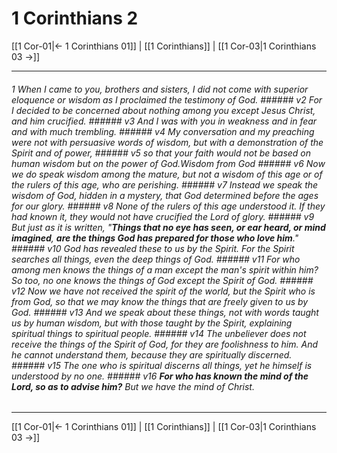 # 1 Corinthians 2

[[1 Cor-01|← 1 Corinthians 01]] | [[1 Corinthians]] | [[1 Cor-03|1 Corinthians 03 →]]
***

###### 1 When I came to you, brothers and sisters, I did not come with superior eloquence or wisdom as I proclaimed the testimony of God. ###### v2 For I decided to be concerned about nothing among you except Jesus Christ, and him crucified. ###### v3 And I was with you in weakness and in fear and with much trembling. ###### v4 My conversation and my preaching were not with persuasive words of wisdom, but with a demonstration of the Spirit and of power, ###### v5 so that your faith would not be based on human wisdom but on the power of God.Wisdom from God ###### v6 Now we do speak wisdom among the mature, but not a wisdom of this age or of the rulers of this age, who are perishing. ###### v7 Instead we speak the wisdom of God, hidden in a mystery, that God determined before the ages for our glory. ###### v8 None of the rulers of this age understood it. If they had known it, they would not have crucified the Lord of glory. ###### v9 But just as it is written, "_**Things that no eye has seen, or ear heard, or mind imagined**,_ **_are the things God has prepared for those who love him_**." ###### v10 God has revealed these to us by the Spirit. For the Spirit searches all things, even the deep things of God. ###### v11 For who among men knows the things of a man except the man's spirit within him? So too, no one knows the things of God except the Spirit of God. ###### v12 Now we have not received the spirit of the world, but the Spirit who is from God, so that we may know the things that are freely given to us by God. ###### v13 And we speak about these things, not with words taught us by human wisdom, but with those taught by the Spirit, explaining spiritual things to spiritual people. ###### v14 The unbeliever does not receive the things of the Spirit of God, for they are foolishness to him. And he cannot understand them, because they are spiritually discerned. ###### v15 The one who is spiritual discerns all things, yet he himself is understood by no one. ###### v16 **_For who has known the mind of the Lord, so as to advise him?_** But we have the mind of Christ.

***
[[1 Cor-01|← 1 Corinthians 01]] | [[1 Corinthians]] | [[1 Cor-03|1 Corinthians 03 →]]
